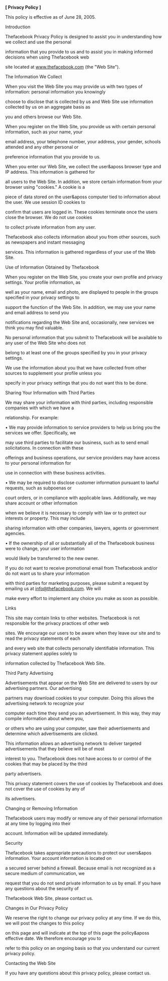 **[ Privacy Policy ]**

This policy is effective as of June 28, 2005.

Introduction

 

Thefacebook Privacy Policy is designed to assist you in understanding how we collect and use the personal

information that you provide to us and to assist you in making informed decisions when using Thefacebook web

site located at www.thefacebook.com (the "Web Site").

 

The Information We Collect

 

When you visit the Web Site you may provide us with two types of information: personal information you knowingly

choose to disclose that is collected by us and Web Site use information collected by us on an aggregate basis as

you and others browse our Web Site.

 

When you register on the Web Site, you provide us with certain personal information, such as your name, your

email address, your telephone number, your address, your gender, schools attended and any other personal or

preference information that you provide to us.

 

When you enter our Web Site, we collect the user&aposs browser type and IP address. This information is gathered for

all users to the Web Site. In addition, we store certain information from your browser using "cookies." A cookie is a

piece of data stored on the user&aposs computer tied to information about the user. We use session ID cookies to

confirm that users are logged in. These cookies terminate once the users close the browser. We do not use cookies

to collect private information from any user.

 

Thefacebook also collects information about you from other sources, such as newspapers and instant messaging

services. This information is gathered regardless of your use of the Web Site. 

 

Use of Information Obtained by Thefacebook

 

When you register on the Web Site, you create your own profile and privacy settings. Your profile information, as

well as your name, email and photo, are displayed to people in the groups specified in your privacy settings to

support the function of the Web Site. In addition, we may use your name and email address to send you

notifications regarding the Web Site and, occasionally, new services we think you may find valuable. 

 

No personal information that you submit to Thefacebook will be available to any user of the Web Site who does not

belong to at least one of the groups specified by you in your privacy settings. 

 

We use the information about you that we have collected from other sources to supplement your profile unless you

specify in your privacy settings that you do not want this to be done.

 

Sharing Your Information with Third Parties

 

We may share your information with third parties, including responsible companies with which we have a

relationship. For example:

 • We may provide information to service providers to help us bring you the services we offer. Specifically, we

may use third parties to facilitate our business, such as to send email solicitations. In connection with these

offerings and business operations, our service providers may have access to your personal information for

use in connection with these business activities.

 • We may be required to disclose customer information pursuant to lawful requests, such as subpoenas or

court orders, or in compliance with applicable laws. Additionally, we may share account or other information

when we believe it is necessary to comply with law or to protect our interests or property. This may include

sharing information with other companies, lawyers, agents or government agencies.

 • If the ownership of all or substantially all of the Thefacebook business were to change, your user information

would likely be transferred to the new owner.

If you do not want to receive promotional email from Thefacebook and/or do not want us to share your information

with third parties for marketing purposes, please submit a request by emailing us at info@thefacebook.com. We will

make every effort to implement any choice you make as soon as possible. 

 

Links

 

This site may contain links to other websites. Thefacebook is not responsible for the privacy practices of other web

sites. We encourage our users to be aware when they leave our site and to read the privacy statements of each

and every web site that collects personally identifiable information. This privacy statement applies solely to

information collected by Thefacebook Web Site.

 

Third Party Advertising

 

Advertisements that appear on the Web Site are delivered to users by our advertising partners. Our advertising

partners may download cookies to your computer. Doing this allows the advertising network to recognize your

computer each time they send you an advertisement. In this way, they may compile information about where you,

or others who are using your computer, saw their advertisements and determine which advertisements are clicked.

This information allows an advertising network to deliver targeted advertisements that they believe will be of most

interest to you. Thefacebook does not have access to or control of the cookies that may be placed by the third

party advertisers.

 

This privacy statement covers the use of cookies by Thefacebook and does not cover the use of cookies by any of

its advertisers.

 

Changing or Removing Information

 

Thefacebook users may modify or remove any of their personal information at any time by logging into their

account. Information will be updated immediately.

 

Security

 

Thefacebook takes appropriate precautions to protect our users&apos information. Your account information is located on

a secured server behind a firewall. Because email is not recognized as a secure medium of communication, we

request that you do not send private information to us by email. If you have any questions about the security of

Thefacebook Web Site, please contact us.

 

Changes in Our Privacy Policy

 

We reserve the right to change our privacy policy at any time. If we do this, we will post the changes to this policy

on this page and will indicate at the top of this page the policy&aposs effective date. We therefore encourage you to

refer to this policy on an ongoing basis so that you understand our current privacy policy.

 

Contacting the Web Site

 

If you have any questions about this privacy policy, please contact us.

